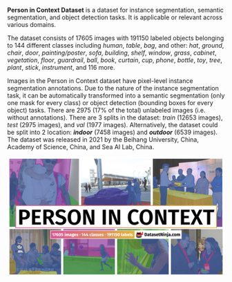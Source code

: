 **Person in Context Dataset** is a dataset for instance segmentation, semantic segmentation, and object detection tasks. It is applicable or relevant across various domains. 

The dataset consists of 17605 images with 191150 labeled objects belonging to 144 different classes including *human*, *table*, *bag*, and other: *hat*, *ground*, *chair*, *door*, *painting/poster*, *sofa*, *building*, *shelf*, *window*, *grass*, *cabinet*, *vegetation*, *floor*, *guardrail*, *ball*, *book*, *curtain*, *cup*, *phone*, *bottle*, *toy*, *tree*, *plant*, *stick*, *instrument*, and 116 more.

Images in the Person in Context dataset have pixel-level instance segmentation annotations. Due to the nature of the instance segmentation task, it can be automatically transformed into a semantic segmentation (only one mask for every class) or object detection (bounding boxes for every object) tasks. There are 2975 (17% of the total) unlabeled images (i.e. without annotations). There are 3 splits in the dataset: *train* (12653 images), *test* (2975 images), and *val* (1977 images). Alternatively, the dataset could be split into 2 location: ***indoor*** (7458 images) and ***outdoor*** (6539 images). The dataset was released in 2021 by the Beihang University, China, Academy of Science, China, and Sea AI Lab, China.

<img src="https://github.com/dataset-ninja/person-in-context/raw/main/visualizations/poster.png">
